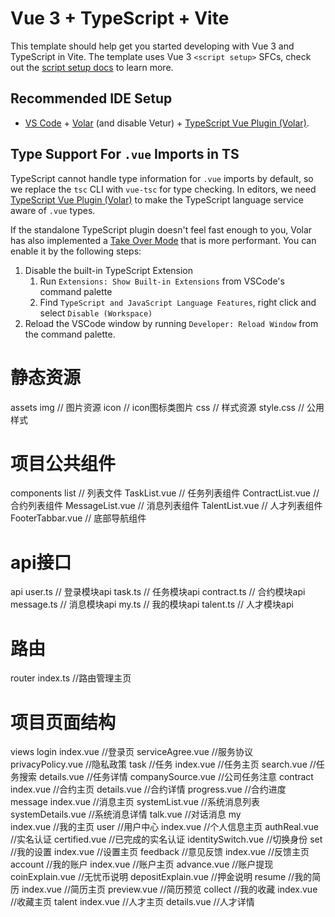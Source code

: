 # Vue 3 + TypeScript + Vite

This template should help get you started developing with Vue 3 and TypeScript in Vite. The template uses Vue 3 `<script setup>` SFCs, check out the [script setup docs](https://v3.vuejs.org/api/sfc-script-setup.html#sfc-script-setup) to learn more.

## Recommended IDE Setup

- [VS Code](https://code.visualstudio.com/) + [Volar](https://marketplace.visualstudio.com/items?itemName=Vue.volar) (and disable Vetur) + [TypeScript Vue Plugin (Volar)](https://marketplace.visualstudio.com/items?itemName=Vue.vscode-typescript-vue-plugin).

## Type Support For `.vue` Imports in TS

TypeScript cannot handle type information for `.vue` imports by default, so we replace the `tsc` CLI with `vue-tsc` for type checking. In editors, we need [TypeScript Vue Plugin (Volar)](https://marketplace.visualstudio.com/items?itemName=Vue.vscode-typescript-vue-plugin) to make the TypeScript language service aware of `.vue` types.

If the standalone TypeScript plugin doesn't feel fast enough to you, Volar has also implemented a [Take Over Mode](https://github.com/johnsoncodehk/volar/discussions/471#discussioncomment-1361669) that is more performant. You can enable it by the following steps:

1. Disable the built-in TypeScript Extension
   1. Run `Extensions: Show Built-in Extensions` from VSCode's command palette
   2. Find `TypeScript and JavaScript Language Features`, right click and select `Disable (Workspace)`
2. Reload the VSCode window by running `Developer: Reload Window` from the command palette.

# 静态资源
assets
    img                                 // 图片资源
        icon                            // icon图标类图片
    css                                 // 样式资源
        style.css                       // 公用样式

# 项目公共组件
components
    list                                // 列表文件
        TaskList.vue                    // 任务列表组件
        ContractList.vue                // 合约列表组件
        MessageList.vue                 // 消息列表组件
        TalentList.vue                  // 人才列表组件
    FooterTabbar.vue                    // 底部导航组件

# api接口
api
    user.ts                             // 登录模块api
    task.ts                             // 任务模块api
    contract.ts                         // 合约模块api
    message.ts                          // 消息模块api
    my.ts                               // 我的模块api
    talent.ts                           // 人才模块api

# 路由
router
   index.ts                      //路由管理主页

# 项目页面结构
views
   login
      index.vue                  //登录页
      serviceAgree.vue           //服务协议
      privacyPolicy.vue          //隐私政策
   task  //任务
      index.vue                  //任务主页
      search.vue                 //任务搜索
      details.vue                //任务详情
      companySource.vue          //公司任务注意
   contract
      index.vue                  //合约主页
      details.vue                //合约详情
      progress.vue               //合约进度
   message
      index.vue                  //消息主页
      systemList.vue             //系统消息列表
      systemDetails.vue          //系统消息详情
      talk.vue                   //对话消息
   my  
      index.vue                  //我的主页
      user                       //用户中心
         index.vue               //个人信息主页
         authReal.vue            //实名认证
         certified.vue           //已完成的实名认证
         identitySwitch.vue      //切换身份
      set                        //我的设置
         index.vue               //设置主页
      feedback                   //意见反馈
         index.vue               //反馈主页
      account                    //我的账户
         index.vue               //账户主页
         advance.vue             //账户提现
         coinExplain.vue         //无忧币说明
         depositExplain.vue      //押金说明
      resume                     //我的简历
         index.vue               //简历主页
         preview.vue             //简历预览
      collect                    //我的收藏
         index.vue               //收藏主页
   talent
      index.vue                  //人才主页
      details.vue                //人才详情